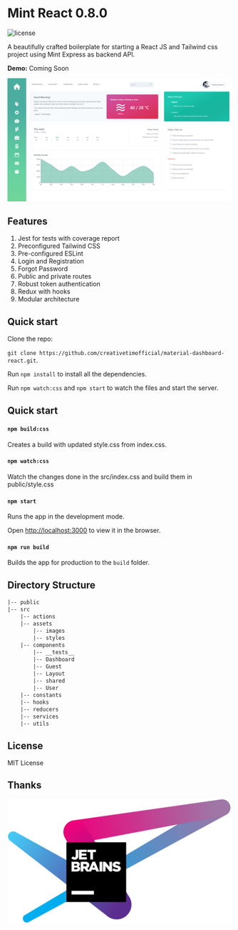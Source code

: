 # Mint React 0.8.0

![license](https://img.shields.io/badge/license-MIT-blue.svg)

A beautifully crafted boilerplate for starting a React JS and Tailwind css project using Mint Express as backend API.

**Demo:** Coming Soon

<p style="text-align: center;">
    <img src="public/images/preview.png" alt="React Mint Preview"/>
</p>

## Features

1. Jest for tests with coverage report
2. Preconfigured Tailwind CSS
3. Pre-configured ESLint
4. Login and Registration
5. Forgot Password
6. Public and private routes
7. Robust token authentication
8. Redux with hooks
9. Modular architecture

## Quick start

Clone the repo:

`git clone https://github.com/creativetimofficial/material-dashboard-react.git`.

Run `npm install` to install all the dependencies.

Run `npm watch:css` and `npm start` to watch the files and start the server.

## Quick start

#### `npm build:css`

Creates a build with updated style.css from index.css.

#### `npm watch:css`

Watch the changes done in the src/index.css and build them in public/style.css

#### `npm start`

Runs the app in the development mode.

Open [http://localhost:3000](http://localhost:3000) to view it in the browser.

#### `npm run build`

Builds the app for production to the `build` folder.

## Directory Structure

```
|-- public
|-- src
    |-- actions
    |-- assets
        |-- images
        |-- styles
    |-- components
        |-- __tests__
        |-- Dashboard
        |-- Guest
        |-- Layout
        |-- shared
        |-- User
    |-- constants
    |-- hooks
    |-- reducers
    |-- services
    |-- utils
```

## License

MIT License

## Thanks

<p style="text-align: center;">
  <a href="https://www.jetbrains.com/?from=mintreact">
    <img src="public/images/jetbrains.png" alt="Jetbrains" />
  </a>
</p>
